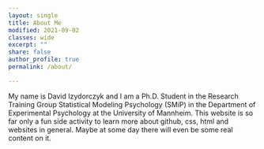 ```yaml
---
layout: single
title: About Me
modified: 2021-09-02
classes: wide
excerpt: ""
share: false
author_profile: true
permalink: /about/

---
```


My name is David Izydorczyk and I am a Ph.D. Student in the Research Training Group Statistical Modeling Psychology (SMiP) in the Department of Experimental Psychology at the University of Mannheim. This website is so far only a fun side activity to learn more about github, css, html and websites in general. Maybe at some day there will even be some real content on it. 

